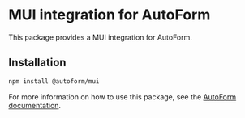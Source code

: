# MUI integration for AutoForm

This package provides a MUI integration for AutoForm.

## Installation

```bash
npm install @autoform/mui
```

For more information on how to use this package, see the [AutoForm documentation](https://autoform.vantezzen.io/docs/react/getting-started).
